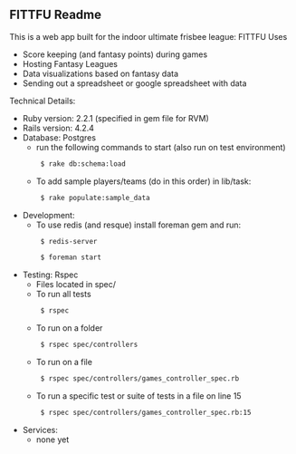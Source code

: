 ## FITTFU Readme

This is a web app built for the indoor ultimate frisbee league: FITTFU
Uses
* Score keeping (and fantasy points) during games
* Hosting Fantasy Leagues
* Data visualizations based on fantasy data
* Sending out a spreadsheet or google spreadsheet with data

Technical Details:
* Ruby version: 2.2.1 (specified in gem file for RVM)
* Rails version: 4.2.4
* Database: Postgres
  * run the following commands to start (also run on test environment)
    ```bash
     $ rake db:schema:load
    ```
  * To add sample players/teams (do in this order) in lib/task: 
    ```bash 
     $ rake populate:sample_data
    ```
* Development:
  * To use redis (and resque) install foreman gem and run:
    ```bash
     $ redis-server
    ```
    ```bash
     $ foreman start
    ```
* Testing: Rspec
  * Files located in spec/
  * To run all tests
    ```bash
     $ rspec 
    ```
  * To run on a folder
    ```bash
     $ rspec spec/controllers
    ```
  * To run on a file
  	```bash
     $ rspec spec/controllers/games_controller_spec.rb
    ```    
  * To run a specific test or suite of tests in a file on line 15
 	```bash
     $ rspec spec/controllers/games_controller_spec.rb:15
    ```
* Services:
  * none yet

